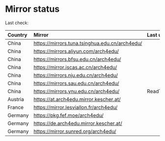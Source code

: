 <script src="./time.js"></script>
# Mirror status
Last check: <script type="text/javascript">localize(1689338384.7484806);</script>

|Country|Mirror|Last update|
|:------|:-----|:----------|
|China|https://mirrors.tuna.tsinghua.edu.cn/arch4edu/|<script type="text/javascript">localize(1689316975);</script>|
|China|https://mirrors.aliyun.com/arch4edu/|<script type="text/javascript">localize(1689230030);</script>|
|China|https://mirrors.bfsu.edu.cn/arch4edu/|<script type="text/javascript">localize(1689273131);</script>|
|China|https://mirror.iscas.ac.cn/arch4edu/|<script type="text/javascript">localize(1689316975);</script>|
|China|https://mirrors.nju.edu.cn/arch4edu/|<script type="text/javascript">localize(1689273131);</script>|
|China|https://mirrors.sau.edu.cn/arch4edu/|<script type="text/javascript">localize(1689273131);</script>|
|China|https://mirrors.ynu.edu.cn/arch4edu/|ReadTimeout|
|Austria|https://at.arch4edu.mirror.kescher.at/|<script type="text/javascript">localize(1689316975);</script>|
|France|https://mirror.lesviallon.fr/arch4edu/|<script type="text/javascript">localize(1689273131);</script>|
|Germany|https://pkg.fef.moe/arch4edu/|<script type="text/javascript">localize(1689316975);</script>|
|Germany|https://de.arch4edu.mirror.kescher.at/|<script type="text/javascript">localize(1689316975);</script>|
|Germany|https://mirror.sunred.org/arch4edu/|<script type="text/javascript">localize(1689316975);</script>|

<script src="./tablefilter/tablefilter.js"></script>
<script src="./table.js"></script>
